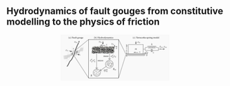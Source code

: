 ## Hydrodynamics of fault gouges from constitutive modelling to the physics of friction

<center><img src="./image.png"  alt="centered image" width="50%" height="20%"></center>

